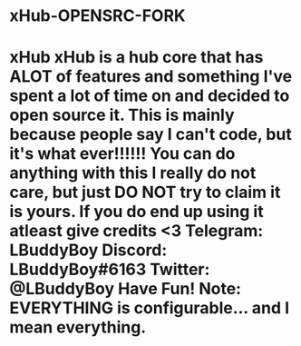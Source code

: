 # xHub-OPENSRC-FORK
 # xHub  xHub is a hub core that has ALOT of features and something I've spent a lot of time on and decided to open source it. This is mainly because people say I can't code, but it's what ever!!!!!!    You can do anything with this I really do not care, but just DO NOT try to claim it is yours. If you do end up using it atleast give credits <3   Telegram: LBuddyBoy  Discord: LBuddyBoy#6163  Twitter: @LBuddyBoy   Have Fun!    Note: EVERYTHING is configurable... and I mean everything.
